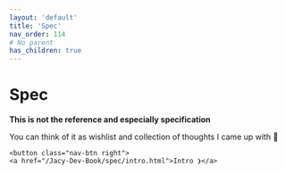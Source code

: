 ```yaml
---
layout: 'default'
title: 'Spec'
nav_order: 114
# No parent
has_children: true
---
```


# Spec

**This is not the reference and especially specification**

You can think of it as wishlist and collection of thoughts I came up with 🙂
<div class="nav-btn-block">
    
    <button class="nav-btn right">
    <a href="/Jacy-Dev-Book/spec/intro.html">Intro ❯</a>
</button>

</div>
